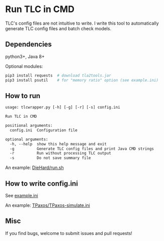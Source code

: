 # Run TLC in CMD

TLC's config files are not intuitive to write.
I write this tool to automatically generate TLC config files and batch check models.

## Dependencies

python3+, Java 8+

Optional modules:

```sh
pip3 install requests  # download tla2tools.jar
pip3 install psutil    # for "memory ratio" option (see example.ini)
```

## How to run

```txt
usage: tlcwrapper.py [-h] [-g] [-r] [-s] config.ini

Run TLC in CMD

positional arguments:
  config.ini  Configuration file

optional arguments:
  -h, --help  show this help message and exit
  -g          Generate TLC config files and print Java CMD strings
  -r          Run without processing TLC output
  -s          Do not save summary file
```

An example: [DieHard/run.sh](./examples/DieHard/run.sh)

## How to write config.ini

See [example.ini](./example.ini)

An example: [TPaxos/TPaxos-simulate.ini](./examples/TPaxos/TPaxos-simulate.ini)

## Misc

If you find bugs, welcome to submit issues and pull requests!
